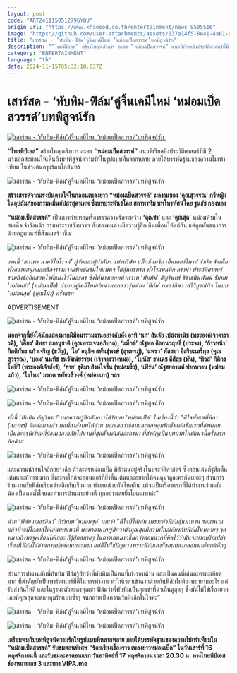 ```yaml
---
layout: post
code: "ART241115051279GYQU"
origin_url: "https://www.khaosod.co.th/entertainment/news_9505516"
image: "https://github.com/user-attachments/assets/137a14f5-8e41-4a61-a995-707f8622d721"
title: "เสาร์สด - ‘ทับทิม-ฟิล์ม’คู่จิ้นเคมีใหม่ ‘หม่อมเป็ดสวรรค์’บทพิสูจน์รัก"
description: "“ไทยพีบีเอส” สร้างใหญ่อลังการ ละคร “หม่อมเป็ดสวรรค์” แนวพีเรียดอิงประวัติศาสตร์ที่มี 2 นางเอกสะท้อนให้เห็นถึงบทพิสูจน์ความรักในรูปแบบที่หลากหลาย"
category: "ENTERTAINMENT"
language: "th"
date: 2024-11-15T05:32:18.637Z
---
```


# เสาร์สด - ‘ทับทิม-ฟิล์ม’คู่จิ้นเคมีใหม่ ‘หม่อมเป็ดสวรรค์’บทพิสูจน์รัก

[![เสาร์สด - ‘ทับทิม-ฟิล์ม’คู่จิ้นเคมีใหม่ ‘หม่อมเป็ดสวรรค์’บทพิสูจน์รัก ](https://www.khaosod.co.th/wpapp/uploads/2024/11/A-1-6-scaled.jpg "เสาร์สด - ‘ทับทิม-ฟิล์ม’คู่จิ้นเคมีใหม่ ‘หม่อมเป็ดสวรรค์’บทพิสูจน์รัก ")](https://www.khaosod.co.th/wpapp/uploads/2024/11/A-1-6-scaled.jpg)

**“ไทยพีบีเอส”** สร้างใหญ่อลังการ ละคร **“หม่อมเป็ดสวรรค์”** แนวพีเรียดอิงประวัติศาสตร์ที่มี 2 นางเอกสะท้อนให้เห็นถึงบทพิสูจน์ความรักในรูปแบบที่หลากหลาย ภายใต้บรรทัดฐานของความไม่เท่าเทียม ในช่วงต้นกรุงรัตนโกสินทร์

![เสาร์สด - ‘ทับทิม-ฟิล์ม’คู่จิ้นเคมีใหม่ ‘หม่อมเป็ดสวรรค์’บทพิสูจน์รัก ](https://www.khaosod.co.th/wpapp/uploads/2024/11/1-34.jpg)

**สร้างสรรค์จากแรงบันดาลใจในกลอนเพลงยาว “หม่อมเป็ดสวรรค์” ผลงานของ ‘คุณสุวรรณ’ กวีหญิงในอุปถัมภ์ของกรมหมื่นอัปสรสุดาเทพ ซึ่งบทประพันธ์โดย สถาพรทีม บทโทรทัศน์โดย ฐนธัช กองทอง**

**“หม่อมเป็ดสวรรค์”** เป็นการถ่ายทอดเรื่องราวความรักระหว่าง **‘คุณขำ’** และ **‘คุณสุด’** หม่อมห้ามใน สมเด็จเจ้าวังหน้า กรมพระราชวังบวรฯ ทั้งสองคนต่างมีความรู้สึกเกินเพื่อนให้แก่กัน แต่ถูกพันธนาการด้วยกฎเกณฑ์ที่สังคมสร้างขึ้น

![เสาร์สด - ‘ทับทิม-ฟิล์ม’คู่จิ้นเคมีใหม่ ‘หม่อมเป็ดสวรรค์’บทพิสูจน์รัก ](https://www.khaosod.co.th/wpapp/uploads/2024/11/6-7.jpg)

_งานนี้ ‘สถาพร นาควิไลโรจน์’ ผู้จัดและผู้กำกับฯ แห่งบริษัท แม็กซ์ เมจิก เอ็นเตอร์ไพรส์ จำกัด จัดเต็มทั้งความสนุกและเรื่องราวความรักเข้มข้นให้แฟนๆ ได้ลุ้นครบรส ทั้งโรแมนติก ดราม่า ประวัติศาสตร์ รวมถึงข้อคิดสอนใจที่แฝงไว้ในละคร ซึ่งได้นางเอกหน้าหวาน ‘ทับทิม’ อัญรินทร์ ธีราธนันพัฒน์ รับบท ‘หม่อมขำ’ (หม่อมเป็ด) ประกบคู่เคมีใหม่กับนางเอกสาวรุ่นน้อง ‘ฟิล์ม’ เฌอร์ลิษา เสรีวิบูรณ์กิจ ในบท ‘หม่อมสุด’ (คุณโม่ง) ครั้งแรก_

ADVERTISEMENT

![เสาร์สด - ‘ทับทิม-ฟิล์ม’คู่จิ้นเคมีใหม่ ‘หม่อมเป็ดสวรรค์’บทพิสูจน์รัก ](https://www.khaosod.co.th/wpapp/uploads/2024/11/2-23.jpg)

**นอกจากนี้ยังได้นักแสดงมากฝีมือมาร่วมงานอย่างคับคั่ง อาทิ ‘นก’ สินจัย เปล่งพานิช (พระองค์เจ้าดาราวดี), ‘เอี๊ยง’ สิทธา สภานุชาติ (คุณพระเจนอภิบาล), ‘แม็กซ์’ ณัฐพล ดิลกนวฤทธิ์ (ประจง), ‘ก้าวหน้า’ กิตติภัทร แก้วเจริญ (ขวัญ), ‘โอ’ อนุชิต สพันธุ์พงษ์ (สุนทรภู่), ‘แพรว’ หัสสยา อิสริยะเสรีกุล (คุณสุวรรณ), ‘บอม’ นนทัช ธนวัฒน์ยรรยง (เจ้าจางวางหมอ), ‘โบนัส’ ธนเดช ดีสีสุข (มั่น), ‘ฟิวส์’ กิติกร โพธิ์ปี (พระองค์เจ้าสังข์), ‘ฮาย’ ชุติมา สิงห์ใจชื่น (หม่อมงิ้ว), ‘เฟิร์น’ ณัฐชยกานต์ ปากหวาน (หม่อมแก้ว), ‘ใยไหม’ มรกต หทัยวสีวงศ์ (หม่อมเภา) ฯลฯ**

![เสาร์สด - ‘ทับทิม-ฟิล์ม’คู่จิ้นเคมีใหม่ ‘หม่อมเป็ดสวรรค์’บทพิสูจน์รัก ](https://www.khaosod.co.th/wpapp/uploads/2024/11/7-9.jpg)

![เสาร์สด - ‘ทับทิม-ฟิล์ม’คู่จิ้นเคมีใหม่ ‘หม่อมเป็ดสวรรค์’บทพิสูจน์รัก ](https://www.khaosod.co.th/wpapp/uploads/2024/11/8-6.jpg)

_ทั้งนี้ ‘ทับทิม อัญรินทร์’ เผยความรู้สึกกับการได้รับบท ‘หม่อมเป็ด’ ในเรื่องนี้ว่า “ดีใจตั้งแต่ที่พี่ถา (สถาพร) ติดต่อมาแล้ว พอพี่ถาส่งบทให้อ่าน บอกเลยว่าชอบและตกหลุมรักตั้งแต่ครั้งแรกที่อ่านเลย เป็นละครพีเรียดที่ย้อนเวลากลับไปนานที่สุดตั้งแต่เล่นละครมา ที่สำคัญเป็นบทบาทใหม่แนวนี้ครั้งแรกอีกด้วย_

![เสาร์สด - ‘ทับทิม-ฟิล์ม’คู่จิ้นเคมีใหม่ ‘หม่อมเป็ดสวรรค์’บทพิสูจน์รัก ](https://www.khaosod.co.th/wpapp/uploads/2024/11/3-18.jpg)

และความน่าสนใจอีกอย่างคือ ตัวละครหม่อมเป็ด มีตัวตนอยู่จริงในประวัติศาสตร์ ซึ่งตอนเล่นก็รู้สึกตื่นเต้นและท้าทายมาก ยิ่งละครใกล้จะออนแอร์ก็ยิ่งตื่นเต้นและอยากให้คนดูมาดูละครกันเยอะๆ ส่วนการร่วมงานกับฟิล์มเรียกว่าคลิกกันเร็วมาก ทำงานด้วยกันไหลลื่น แม้จะเป็นเรื่องแรกที่ได้ทำงานร่วมกัน น้องเป็นคนตั้งใจและทำการบ้านมาอย่างดี ทุกอย่างเลยยิ่งโอเคมากค่ะ”

![เสาร์สด - ‘ทับทิม-ฟิล์ม’คู่จิ้นเคมีใหม่ ‘หม่อมเป็ดสวรรค์’บทพิสูจน์รัก ](https://www.khaosod.co.th/wpapp/uploads/2024/11/9-37.jpg)

_ด้าน ‘ฟิล์ม เฌอร์ลิษา’ ที่รับบท ‘หม่อมสุด’ เผยว่า “ดีใจที่ได้เล่น เพราะตัวฟิล์มลุ้นมานาน รอมานานแล้วที่จะมีโอกาสได้เล่นบทแนวนี้ พอมาอ่านบทรู้สึกว่าตัวคุณสุดมีความใกล้เคียงกับฟิล์มในหลายๆ จุด หมายถึงหาจุดเชื่อมได้เยอะ ก็รู้สึกสบายๆ ในการเล่นมากขึ้นกว่าตอนแรกที่คิดไว้ว่ามันจะยากหรือเปล่า เรื่องนี้ฟิล์มได้อ่านกาพย์กลอนเยอะมาก แต่ก็ไม่ใช่ปัญหา เพราะฟิล์มเองก็ชอบท่องกลอนมาตั้งแต่เด็กๆ_

![เสาร์สด - ‘ทับทิม-ฟิล์ม’คู่จิ้นเคมีใหม่ ‘หม่อมเป็ดสวรรค์’บทพิสูจน์รัก ](https://www.khaosod.co.th/wpapp/uploads/2024/11/4-16.jpg)

ส่วนการทำงานกับพี่ทับทิม ฟิล์มรู้สึกว่าพี่ทับทิมเป็นคนที่เก่งรอบด้าน และเป็นคนที่เล่นละครละเอียดมาก ที่สำคัญยังเป็นพาร์ตเนอร์ที่ดีในการทำงาน ทำให้เวลาเข้าฉากด้วยกันฟิล์มไม่ต้องพยายามอะไร แค่รับส่งกันให้ดี และในฐานะตัวละครคุณขำ ฟิล์มว่าพี่ทับทิมเป็นคุณขำที่น่าเอ็นดูสุดๆ ซึ่งมันไม่ใช่เรื่องยากเลยที่คุณสุดจะตกหลุมรักแบบซ้ำๆ จนกลายเป็นความรักฝังลึกในใจค่ะ”

![เสาร์สด - ‘ทับทิม-ฟิล์ม’คู่จิ้นเคมีใหม่ ‘หม่อมเป็ดสวรรค์’บทพิสูจน์รัก ](https://www.khaosod.co.th/wpapp/uploads/2024/11/10-4.jpg)

![เสาร์สด - ‘ทับทิม-ฟิล์ม’คู่จิ้นเคมีใหม่ ‘หม่อมเป็ดสวรรค์’บทพิสูจน์รัก ](https://www.khaosod.co.th/wpapp/uploads/2024/11/5-10.jpg)

**เตรียมพบกับบทพิสูจน์ความรักในรูปแบบที่หลากหลาย ภายใต้บรรทัดฐานของความไม่เท่าเทียมใน “หม่อมเป็ดสวรรค์” รับชมตอนพิเศษ “ร้อยเรียงเรื่องราว เพลงยาวหม่อมเป็ด” ในวันเสาร์ที่ 16 พฤศจิกายนนี้ และรับชมละครตอนแรก วันอาทิตย์ที่ 17 พฤศจิกายน เวลา 20.30 น. ทางไทยพีบีเอส ช่องหมายเลข 3 และทาง VIPA.me**